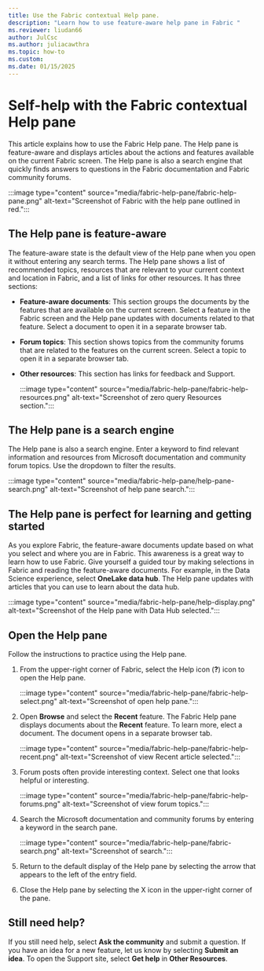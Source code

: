 ```yaml
---
title: Use the Fabric contextual Help pane.
description: "Learn how to use feature-aware help pane in Fabric "
ms.reviewer: liudan66
author: JulCsc
ms.author: juliacawthra
ms.topic: how-to
ms.custom:
ms.date: 01/15/2025
---
```

# Self-help with the Fabric contextual Help pane

This article explains how to use the Fabric Help pane. The Help pane is feature-aware and displays articles about the actions and features available on the current Fabric screen. The Help pane is also a search engine that quickly finds answers to questions in the Fabric documentation and Fabric community forums.

:::image type="content" source="media/fabric-help-pane/fabric-help-pane.png" alt-text="Screenshot of Fabric with the help pane outlined in red.":::

## The Help pane is feature-aware

The feature-aware state is the default view of the Help pane when you open it without entering any search terms. The Help pane shows a list of recommended topics, resources that are relevant to your current context and location in Fabric, and a list of links for other resources. It has three sections:

- **Feature-aware documents**: This section groups the documents by the features that are available on the current screen. Select a feature in the Fabric screen and the Help pane updates with documents related to that feature. Select a document to open it in a separate browser tab.  
- **Forum topics**: This section shows topics from the community forums that are related to the features on the current screen. Select a topic to open it in a separate browser tab.
- **Other resources**: This section has links for feedback and Support. 

  :::image type="content" source="media/fabric-help-pane/fabric-help-resources.png" alt-text="Screenshot of zero query Resources section.":::

## The Help pane is a search engine

The Help pane is also a search engine. Enter a keyword to find relevant information and resources from Microsoft documentation and community forum topics. Use the dropdown to filter the results.  

 :::image type="content" source="media/fabric-help-pane/help-pane-search.png" alt-text="Screenshot of help pane search.":::

## The Help pane is perfect for learning and getting started

As you explore Fabric, the feature-aware documents update based on what you select and where you are in Fabric. This awareness is a great way to learn how to use Fabric. Give yourself a guided tour by making selections in Fabric and reading the feature-aware documents. For example, in the Data Science experience, select **OneLake data hub**. The Help pane updates with articles that you can use to learn about the data hub.  

:::image type="content" source="media/fabric-help-pane/help-display.png" alt-text="Screenshot of the Help pane with Data Hub selected.":::

## Open the Help pane

Follow the instructions to practice using the Help pane. 

1. From the upper-right corner of Fabric, select the Help icon (**?**) icon to open the Help pane. 

     :::image type="content" source="media/fabric-help-pane/fabric-help-select.png" alt-text="Screenshot of open help pane.":::

1. Open **Browse** and select the **Recent** feature. The Fabric Help pane displays documents about the **Recent** feature. To learn more, elect a document. The document opens in a separate browser tab.  

     :::image type="content" source="media/fabric-help-pane/fabric-help-recent.png" alt-text="Screenshot of view Recent article selected.":::

1. Forum posts often provide interesting context. Select one that looks helpful or interesting.

     :::image type="content" source="media/fabric-help-pane/fabric-help-forums.png" alt-text="Screenshot of view forum topics.":::

1. Search the Microsoft documentation and community forums by entering a keyword in the search pane.  

     :::image type="content" source="media/fabric-help-pane/fabric-search.png" alt-text="Screenshot of search.":::

1. Return to the default display of the Help pane by selecting the arrow that appears to the left of the entry field. 

1. Close the Help pane by selecting the X icon in the upper-right corner of the pane.

## Still need help?
If you still need help, select **Ask the community** and submit a question. If you have an idea for a new feature, let us know by selecting **Submit an idea**. To open the Support site, select **Get help** in **Other Resources**.
